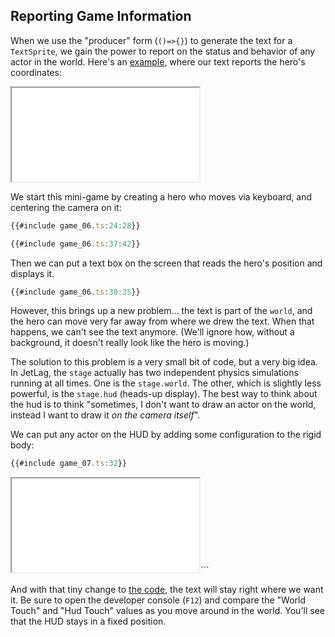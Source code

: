 ## Reporting Game Information

When we use the "producer" form (`()=>{}`) to generate the text for a
`TextSprite`, we gain the power to report on the status and behavior of any
actor in the world.  Here's an [example](game_06.ts), where our text reports the hero's
coordinates:

<iframe src="./game_06.iframe.html"></iframe>

We start this mini-game by creating a hero who moves via keyboard, and centering
the camera on it:

```typescript
{{#include game_06.ts:24:28}}

{{#include game_06.ts:37:42}}
```

Then we can put a text box on the screen that reads the hero's position and
displays it.

```typescript
{{#include game_06.ts:30:35}}
```

However, this brings up a new problem... the text is part of the `world`, and
the hero can move very far away from where we drew the text.  When that happens,
we can't see the text anymore.  (We'll ignore how, without a background, it
doesn't really look like the hero is moving.)

The solution to this problem is a very small bit of code, but a very big idea.
In JetLag, the `stage` actually has two independent physics simulations running
at all times.  One is the `stage.world`.  The other, which is slightly less
powerful, is the `stage.hud` (heads-up display).  The best way to think about
the hud is to think "sometimes, I don't want to draw an actor on the world,
instead I want to draw it *on the camera itself*".

We can put any actor on the HUD by adding some configuration to the rigid body:

```typescript
{{#include game_07.ts:32}}
```

<iframe src="./game_07.iframe.html"></iframe>```

And with that tiny change to [the code](game_07.ts), the text will stay right where we want it.  Be sure
to open the developer console (`F12`) and compare the "World Touch" and "Hud
Touch" values as you move around in the world.  You'll see that the HUD stays in
a fixed position.
